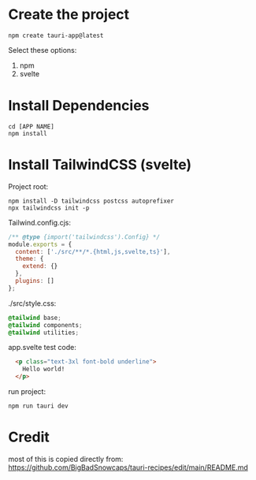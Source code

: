 # Create the project

```
npm create tauri-app@latest
```

Select these options:
1. npm
2. svelte

# Install Dependencies

```
cd [APP NAME]
npm install
```

# Install TailwindCSS (svelte)

Project root:

```
npm install -D tailwindcss postcss autoprefixer
npx tailwindcss init -p
```

Tailwind.config.cjs:

```cjs
/** @type {import('tailwindcss').Config} */ 
module.exports = {
  content: ['./src/**/*.{html,js,svelte,ts}'],
  theme: {
    extend: {}
  },
  plugins: []
};
```

./src/style.css:

```css
@tailwind base;
@tailwind components;
@tailwind utilities;
```

app.svelte test code:

```html
  <p class="text-3xl font-bold underline">
    Hello world!
  </p>
```

run project:

```
npm run tauri dev
```

# Credit
most of this is copied directly from: https://github.com/BigBadSnowcaps/tauri-recipes/edit/main/README.md
